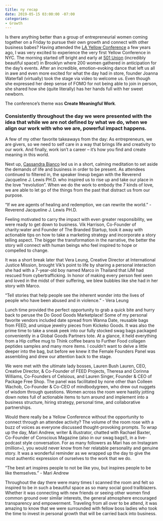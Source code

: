 ```yaml
---
title: ny recap
date: 2019-05-15 03:00:00 -07:00
categories:
- Growth
---
```


Is there anything better than a group of entrepreneurial women coming together on a Friday to pursue their own growth and connect with other business babes? Having attended the [LA Yellow Conference](https://yellowcollective.lpages.co/yellow-conference-2019/) a few years ago, I was very excited to experience the very first Yellow Conference in NYC. The morning started off bright and early at [501 Union](http://www.501union.com/#home) (incredibly beautiful space!) in Brooklyn where 200 women gathered in anticipation for the day’s events. After an incredible, emotion-evoking dance that left us all in awe and even more excited for what the day had in store, founder Joanna Waterfall (virtually) took the stage via video to welcome us. Even though she expressed her deep sense of FOMO for not being able to join in person, she shared how she (quite literally) has her hands full with her sweet newborn. 

The conference’s theme was **Create Meaningful Work**. 

### Consistently throughout the day we were presented with the idea that while we are not defined by what we do, when we align our work with who we are, powerful impact happens. 

A few of my other favorite takeaways from the day: As entrepreneurs, we are givers, so we need to self care in a way that brings life and creativity to our work. And finally, work isn’t a career – it’s how you find and create meaning in this world.

Next up, [Cassandra Bianco](https://www.instagram.com/cnbianco/) led us in a short, calming meditation to set aside the demands of life and business in order to be present. As attendees continued to filtered in, the speaker lineup began with the Reverend Jacqueline J. Lewis PH.D. who inspired us to rise up and take our place in the love “revolution”. When we do the work to embody the 7 kinds of love, we are able to let go of the things from the past that distract us from our purpose. 

“If we are agents of healing and redemption, we can rewrite the world.” - Reverend Jacqueline J. Lewis PH.D.

Feeling motivated to carry the impact with even greater responsibility, we were ready to get down to business. Vik Harrison, Co-Founder of charity:water and Founder of The Branded Startup, took it away with actionable tips on how to take a marketing strategy and incorporate a story telling aspect. The bigger the transformation in the narrative, the better the story will connect with human beings who feel inspired to hope or compelled to change. 

It was a short break later that Vera Leung, Creative Director at International Justice Mission, brought Vik’s point to life by sharing a personal interaction she had with a 7-year-old boy named Marco in Thailand that IJM had rescued from cybertrafficking. In honor of making every person feel seen and loved in the midst of their suffering, we blew bubbles like she had in her story with Marco. 

“Tell stories that help people see the inherent wonder into the lives of people who have been abused and in violence.” - Vera Leung

Lunch time provided the perfect opportunity to grab a quick bite and hurry back to peruse the Do Good Goods Marketplace! Some of my personal favorite vendors included date spread from Wanna Date, reusable bags from FEED, and unique jewelry pieces from Kickeko Goods. It was also the prime time to take a sneak peek into our fully stocked swag bags packaged conveniently in a Global Goods Partners tote. At a glance, it held everything from a Hip coffee mug to Think coffee beans to Further Food collagen peptides samples and many more items. I couldn’t want to delve a little deeper into the bag, but before we knew it the Female Founders Panel was assembling and drew our attention back to the stage. 

We were met with the ultimate lady bosses, Lauren Bush Lauren, CEO, Creative Director, & Co-Founder of FEED Projects, Theresa and Corinna Williams, Co-Founders of Celsious, and Lauren Singer, Founder & CEO of Package Free Shop. The panel was facilitated by none other than Colleen Wachob, Co-Founder & Co-CEO of mindbodygreen, who drew out nuggets of wisdom through questions. Women across the room were hastily jotting down notes full of actionable items to turn around and implement into a business structure, hiring strategy, personal time, and collaborative partnerships. 

Would there really be a Yellow Conference without the opportunity to connect through an attendee activity? The volume of the room rose with a buzz of voices as everyone discussed thought-provoking prompts. To wrap up the day, Mari Andrew, writer & illustrator, chatted with Rachael Baxter, Co-Founder of Conscious Magazine (also in our swag bags!), in a live-podcast style conversation. For as many followers as Mari has on Instagram (million+), you would never know from her relatable personality and genuine story. It was a wonderful reminder as we wrapped up the day to give the most authentic expression of ourselves to the work that we do.

“The best art inspires people to not be like you, but inspires people to be like themselves.” - Mari Andrew

Throughout the day there were many times I scanned the room and felt so inspired to be in such a beautiful space as so many social good trailblazers. Whether it was connecting with new friends or seeing other women find common ground over similar interests, the general atmosphere encouraged transparency and empowerment. Traveling from all over to be attend, it was amazing to know that we were surrounded with fellow boss ladies who took the time to invest in personal growth that will be carried back into business. 

